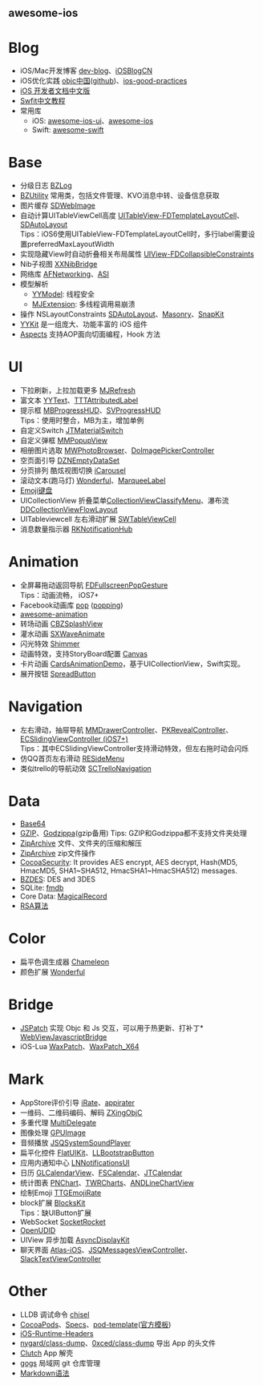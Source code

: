 
## awesome-ios ##

Blog
==

* iOS/Mac开发博客 [dev-blog](https://github.com/nixzhu/dev-blog)、[iOSBlogCN](https://github.com/tangqiaoboy/iOSBlogCN)
* iOS优化实践 [objc中国](http://objccn.io/)([github](https://github.com/objccn/articles))、[ios-good-practices](https://github.com/futurice/ios-good-practices)
* [iOS 开发者文档中文版](https://github.com/iOS-Developer-Documents-Chinese/iOS-Developer-Documents-Chinese)
* [Swfit中文教程](https://github.com/numbbbbb/the-swift-programming-language-in-chinese)
* 常用库
   * iOS: [awesome-ios-ui](https://github.com/cjwirth/awesome-ios-ui)、[awesome-ios](https://github.com/vsouza/awesome-ios)
   * Swift: [awesome-swift](https://github.com/matteocrippa/awesome-swift)


Base
==

* 分级日志 [BZLog](https://github.com/CodingPub/BZLog)
* [BZUtility](https://github.com/CodingPub/BZUtility) 常用类，包括文件管理、KVO消息中转、设备信息获取
* 图片缓存 [SDWebImage](https://github.com/rs/SDWebImage)
* 自动计算UITableViewCell高度 [UITableView-FDTemplateLayoutCell](https://github.com/forkingdog/UITableView-FDTemplateLayoutCell)、[SDAutoLayout](https://github.com/gsdios/SDAutoLayout)
  <br>Tips：iOS6使用UITableView-FDTemplateLayoutCell时，多行label需要设置preferredMaxLayoutWidth
* 实现隐藏View时自动折叠相关布局属性 [UIView-FDCollapsibleConstraints](https://github.com/forkingdog/UIView-FDCollapsibleConstraints)
* Nib子视图 [XXNibBridge](https://github.com/sunnyxx/XXNibBridge)
* 网络库 [AFNetworking](https://github.com/AFNetworking/AFNetworking)、[ASI](https://github.com/pokeb/asi-http-request)
* 模型解析
    * [YYModel](https://github.com/ibireme/YYModel): 线程安全
    * [MJExtension](https://github.com/CoderMJLee/MJExtension): 多线程调用易崩溃
* 操作 NSLayoutConstraints [SDAutoLayout](https://github.com/gsdios/SDAutoLayout)、[Masonry](https://github.com/SnapKit/Masonry)、[SnapKit](https://github.com/SnapKit/SnapKit)
* [YYKit](https://github.com/ibireme/YYKit) 是一组庞大、功能丰富的 iOS 组件
* [Aspects](https://github.com/steipete/Aspects) 支持AOP面向切面编程，Hook 方法

UI
==

* 下拉刷新，上拉加载更多 [MJRefresh](https://github.com/CoderMJLee/MJRefresh)
* 富文本 [YYText](https://github.com/ibireme/YYText)、[TTTAttributedLabel](https://github.com/TTTAttributedLabel/TTTAttributedLabel)
* 提示框 [MBProgressHUD](https://github.com/jdg/MBProgressHUD)、[SVProgressHUD](https://github.com/TransitApp/SVProgressHUD)
  <br>Tips：使用时整合，MB为主，增加单例
* 自定义Switch [JTMaterialSwitch](https://github.com/JunichiT/JTMaterialSwitch)
* 自定义弹框 [MMPopupView](https://github.com/adad184/MMPopupView)
* 相册图片选取 [MWPhotoBrowser](https://github.com/mwaterfall/MWPhotoBrowser)、[DoImagePickerController](https://github.com/donobono/DoImagePickerController)
* 空页面引导 [DZNEmptyDataSet](https://github.com/dzenbot/DZNEmptyDataSet)
* 分页排列 酷炫视图切换 [iCarousel](https://github.com/nicklockwood/iCarousel)
* 滚动文本(跑马灯) [Wonderful](https://github.com/dsxNiubility/Wonderful)、[MarqueeLabel](https://github.com/cbpowell/MarqueeLabel)
* [Emoji键盘](https://github.com/CodingPub/BZEmojiKeyboard)
* UICollectionView 折叠菜单[CollectionViewClassifyMenu](https://github.com/ChenYilong/CollectionViewClassifyMenu)、瀑布流[DDCollectionViewFlowLayout](https://github.com/openboy2012/DDCollectionViewFlowLayout)
* UITableviewcell 左右滑动扩展 [SWTableViewCell](https://github.com/CEWendel/SWTableViewCell)
* 消息数量指示器 [RKNotificationHub](https://github.com/cwRichardKim/RKNotificationHub)

Animation
==

* 全屏幕拖动返回导航 [FDFullscreenPopGesture](https://github.com/forkingdog/FDFullscreenPopGesture)
  <br>Tips：动画流畅， iOS7+
* Facebook动画库 [pop](https://github.com/facebook/pop) ([popping](https://github.com/schneiderandre/popping))
* [awesome-animation](https://github.com/Animatious/awesome-animation)
* 转场动画 [CBZSplashView](https://github.com/callumboddy/CBZSplashView)
* 灌水动画 [SXWaveAnimate](https://github.com/dsxNiubility/SXWaveAnimate)
* 闪光特效 [Shimmer](https://github.com/facebook/Shimmer)
* 动画特效，支持StoryBoard配置 [Canvas](https://github.com/CanvasPod/Canvas)
* 卡片动画 [CardsAnimationDemo](https://github.com/adow/CardsAnimationDemo)，基于UICollectionView，Swift实现。
* 展开按钮 [SpreadButton](https://github.com/liuzhiyi1992/SpreadButton)

Navigation
==

* 左右滑动，抽屉导航 [MMDrawerController](https://github.com/mutualmobile/MMDrawerController)、[PKRevealController](https://github.com/pkluz/PKRevealController)、[ECSlidingViewController (iOS7+)](https://github.com/ECSlidingViewController/ECSlidingViewController)
<br>Tips：其中ECSlidingViewController支持滑动特效，但左右拖时动会闪烁
* 仿QQ首页左右滑动 [RESideMenu](https://github.com/romaonthego/RESideMenu)
* 类似trello的导航动效 [SCTrelloNavigation](https://github.com/SergioChan/SCTrelloNavigation)


Data
==

* [Base64](https://github.com/nicklockwood/Base64)
* [GZIP](https://github.com/nicklockwood/GZIP)、[Godzippa](https://github.com/mattt/Godzippa)(gzip备用)
  Tips: GZIP和Godzippa都不支持文件夹处理
* [ZipArchive](https://github.com/ZipArchive/ZipArchive) 文件、文件夹的压缩和解压
* [ZipArchive](https://github.com/mattconnolly/ZipArchive) zip文件操作
* [CocoaSecurity](https://github.com/kelp404/CocoaSecurity): It provides AES encrypt, AES decrypt, Hash(MD5, HmacMD5, SHA1~SHA512, HmacSHA1~HmacSHA512) messages.
* [BZDES](https://github.com/CodingPub/BZDES): DES and 3DES
* SQLite: [fmdb](https://github.com/ccgus/fmdb)
* Core Data: [MagicalRecord](https://github.com/magicalpanda/MagicalRecord)
* [RSA算法](https://github.com/reejosamuel/RSA)


Color
==

* 扁平色调生成器 [Chameleon](https://github.com/ViccAlexander/Chameleon)
* 颜色扩展 [Wonderful](https://github.com/dsxNiubility/Wonderful)

Bridge
==

* [JSPatch](https://github.com/bang590/JSPatch) 实现 Objc 和 Js 交互，可以用于热更新、打补丁* [WebViewJavascriptBridge](https://github.com/marcuswestin/WebViewJavascriptBridge)
* iOS-Lua [WaxPatch](https://github.com/mmin18/WaxPatch)、[WaxPatch_X64](https://github.com/maxfong/WaxPatch_X64)


Mark
==

* AppStore评价引导 [iRate](https://github.com/nicklockwood/iRate)、[appirater](https://github.com/arashpayan/appirater)
* 一维码、二维码编码、解码 [ZXingObjC](https://github.com/TheLevelUp/ZXingObjC)
* 多重代理 [MultiDelegate](https://github.com/aleph7/MultiDelegate)
* 图像处理 [GPUImage](https://github.com/BradLarson/GPUImage)
* 音频播放 [JSQSystemSoundPlayer](https://github.com/jessesquires/JSQSystemSoundPlayer)
* 扁平化控件 [FlatUIKit](https://github.com/Grouper/FlatUIKit)、[LLBootstrapButton](https://github.com/lilei644/LLBootstrapButton)
* 应用内通知中心 [LNNotificationsUI](https://github.com/LeoNatan/LNNotificationsUI)
* 日历 [GLCalendarView](https://github.com/Glow-Inc/GLCalendarView)、[FSCalendar](https://github.com/WenchaoIOS/FSCalendar)、[JTCalendar](https://github.com/jonathantribouharet/JTCalendar)
* 统计图表 [PNChart](https://github.com/kevinzhow/PNChart)、[TWRCharts](https://github.com/chasseurmic/TWRCharts)、[ANDLineChartView](https://github.com/anaglik/ANDLineChartView)
* 绘制Emoji [TTGEmojiRate](https://github.com/zekunyan/TTGEmojiRate)
* block扩展 [BlocksKit](https://github.com/zwaldowski/BlocksKit)
  <br>Tips：缺UIButton扩展
* WebSocket [SocketRocket](https://github.com/square/SocketRocket)
* [OpenUDID](https://github.com/ylechelle/OpenUDID)
* UIView 异步加载 [AsyncDisplayKit](https://github.com/facebook/AsyncDisplayKit)
* 聊天界面 [Atlas-iOS](https://github.com/layerhq/Atlas-iOS)、[JSQMessagesViewController](https://github.com/jessesquires/JSQMessagesViewController)、[SlackTextViewController](https://github.com/slackhq/SlackTextViewController)

Other
==

* LLDB 调试命令 [chisel](https://github.com/facebook/chisel)
* [CocoaPods](https://github.com/CocoaPods/CocoaPods)、[Specs](https://github.com/CocoaPods/Specs)、[pod-template](https://github.com/CodingPub/pod-template)([官方模板](https://github.com/CocoaPods/pod-template))
* [iOS-Runtime-Headers](https://github.com/nst/iOS-Runtime-Headers)
* [nygard/class-dump](https://github.com/nygard/class-dump)、[0xced/class-dump](https://github.com/0xced/class-dump) 导出 App 的头文件
* [Clutch](https://github.com/KJCracks/Clutch) App 解壳
* [gogs](https://github.com/gogits/gogs) 局域网 git 仓库管理
* [Markdown语法](https://github.com/guodongxiaren/README)


